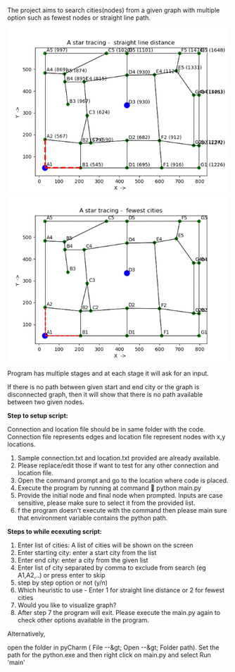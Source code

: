 The project aims to search cities(nodes) from a given graph with multiple option such as fewest nodes or straight line path.

![](animation.gif)  ![](animation2.gif)

Program has multiple stages and at each stage it will ask for an input.

If there is no path between given start and end city or the graph is disconnected graph, then it will show that there is no path available between two given nodes.

**Step to setup script:**

Connection and location file should be in same folder with the code. Connection file represents edges and location file represent nodes with x,y locations.

1. Sample connection.txt and location.txt provided are already available.
2. Please replace/edit those if want to test for any other connection and location file.
3. Open the command prompt and go to the location where code is placed.
4. Execute the program by running at command  python main.py
5. Provide the initial node and final node when prompted. Inputs are case sensitive, please make sure to select it from the provided list.
6. f the program doesn&#39;t execute with the command then please main sure that environment variable contains the python path.

**Steps to while ecexuting script:**

1. Enter list of cities: A list of cities will be shown on the screen
2. Enter starting city: enter a start city from the list
3. Enter end city: enter a city from the given list
4. Enter list of city separated by comma to exclude from search (eg A1,A2,..) or press enter to skip
5. step by step option or not (y/n)
6. Which heuristic to use - Enter 1 for straight line distance or 2 for fewest cities
7. Would you like to visualize graph?
8. After step 7 the program will exit. Please execute the main.py again to check other options available in the program.

Alternatively,

open the folder in pyCharm ( File --\&gt; Open --\&gt; Folder path). Set the path for the python.exe and then right click on main.py and select Run &#39;main&#39;
